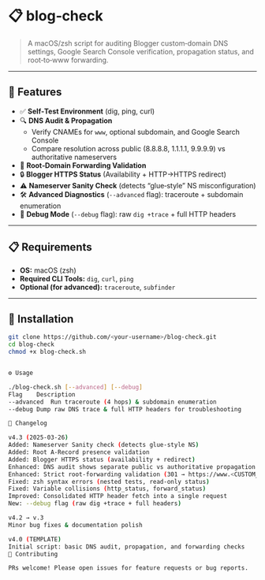 # 📋 blog‑check

> A macOS/zsh script for auditing Blogger custom‑domain DNS settings, Google Search Console verification, propagation status, and root‑to‑www forwarding.

---

## 🚀 Features

- ✅ **Self‑Test Environment** (dig, ping, curl)
- 🔍 **DNS Audit & Propagation**  
  - Verify CNAMEs for `www`, optional subdomain, and Google Search Console  
  - Compare resolution across public (8.8.8.8, 1.1.1.1, 9.9.9.9) vs authoritative nameservers  
- 🔄 **Root‑Domain Forwarding Validation**  
- 🔒 **Blogger HTTPS Status** (Availability + HTTP→HTTPS redirect)  
- ⚠️ **Nameserver Sanity Check** (detects “glue‑style” NS misconfiguration)  
- 🛠 **Advanced Diagnostics** (`--advanced` flag): traceroute + subdomain enumeration  
- 🐞 **Debug Mode** (`--debug` flag): raw `dig +trace` + full HTTP headers  

---

## 📋 Requirements

- **OS:** macOS (zsh)  
- **Required CLI Tools:** `dig`, `curl`, `ping`  
- **Optional (for advanced):** `traceroute`, `subfinder`

---

## 💾 Installation

```bash
git clone https://github.com/<your-username>/blog-check.git
cd blog-check
chmod +x blog-check.sh


⚙️ Usage

./blog-check.sh [--advanced] [--debug]
Flag	Description
--advanced	Run traceroute (4 hops) & subdomain enumeration
--debug	Dump raw DNS trace & full HTTP headers for troubleshooting

📝 Changelog

v4.3 (2025‑03‑26)
Added: Nameserver Sanity check (detects glue‑style NS)
Added: Root A‑Record presence validation
Added: Blogger HTTPS status (availability + redirect)
Enhanced: DNS audit shows separate public vs authoritative propagation counts
Enhanced: Strict root‑forwarding validation (301 → https://www.<CUSTOM_DOMAIN>/)
Fixed: zsh syntax errors (nested tests, read‑only status)
Fixed: Variable collisions (http_status, forward_status)
Improved: Consolidated HTTP header fetch into a single request
New: --debug flag (raw dig +trace + full headers)

v4.2 → v.3
Minor bug fixes & documentation polish

v4.0 (TEMPLATE)
Initial script: basic DNS audit, propagation, and forwarding checks
🤝 Contributing

PRs welcome! Please open issues for feature requests or bug reports.
